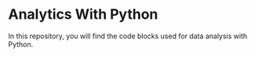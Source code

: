 # Analytics With Python
In this repository, you will find the code blocks used for data analysis with Python.
